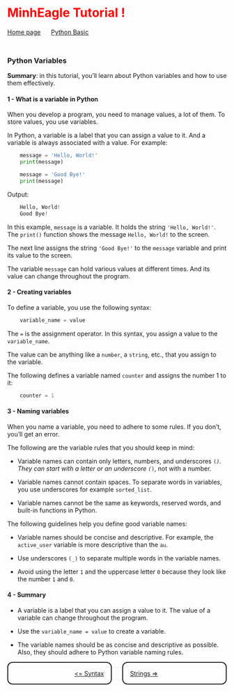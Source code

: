 <h1 style="color:red">MinhEagle Tutorial !</h1>

<div style="width:100%;display:flex;justify-content:flex-start;align-items:center;gap:24px;padding-bottom:24px">
    <div>
        <a href="../README.md">Home page</a>
    </div>
    <div>
        <a href="../overview.md">Python Basic</a>
    </div>
</div>

### Python Variables

**Summary**: in this tutorial, you’ll learn about Python variables and how to use them effectively.

#### 1 - What is a variable in Python

<p>When you develop a program, you need to manage values, a lot of them. To store values, you use variables.</p>

<p>In Python, a variable is a label that you can assign a value to it. And a variable is always associated with a value. For example:</p>

```python
    message = 'Hello, World!'
    print(message)

    message = 'Good Bye!'
    print(message)
```

<p>Output:</p>

```python
    Hello, World!
    Good Bye!
```

<p>In this example, <code>message</code> is a variable. It holds the string <code>'Hello, World!'</code>. The <code>print()</code> function shows the message <code>Hello, World!</code> to the screen.</p>

<p>The next line assigns the string <code>'Good Bye!'</code> to the <code>message</code> variable and print its value to the screen.</p>

<p>The variable <code>message</code> can hold various values at different times. And its value can change throughout the program.</p>

#### 2 - Creating variables

<p>To define a variable, you use the following syntax:</p>

```python
    variable_name = value
```

<p>The <code>=</code> is the assignment operator. In this syntax, you assign a value to the <code>variable_name</code>.</p>

<p>The value can be anything like a <code>number</code>, a <code>string</code>, etc., that you assign to the variable.</p>

<p>The following defines a variable named <code>counter</code> and assigns the number 1 to it:</p>

```python
    counter = 1
```

#### 3 - Naming variables

<p>When you name a variable, you need to adhere to some rules. If you don’t, you’ll get an error.</p>

<p>The following are the variable rules that you should keep in mind:</p>

- Variable names can contain only letters, numbers, and underscores <code>(_)</code>. They can start with a letter or an underscore <code>(_)</code>, not with a number.

- Variable names cannot contain spaces. To separate words in variables, you use underscores for example <code>sorted_list</code>.

- Variable names cannot be the same as keywords, reserved words, and built-in functions in Python.

<p>The following guidelines help you define good variable names:</p>

- Variable names should be concise and descriptive. For example, the <code>active_user</code> variable is more descriptive than the <code>au</code>.

- Use underscores <code>(\_)</code> to separate multiple words in the variable names.

- Avoid using the letter <code>1</code> and the uppercase letter <code>0</code> because they look like the number <code>1</code> and <code>0</code>.

#### 4 - Summary

- A variable is a label that you can assign a value to it. The value of a variable can change throughout the program.

- Use the <code>variable_name = value</code> to create a variable.

- The variable names should be as concise and descriptive as possible. Also, they should adhere to Python variable naming rules.

<div style="width:100%;display:flex;justify-content:space-between;align-items:center;gap:24px">
    <div style="width:50%;height:48px;border-style:solid;border-width:2px;border-radius:12px;display:flex;justify-content:flex-end;align-items:center;padding-right:16px">
        <a href="./syntax.md"><= Syntax</a>
    </div>
    <div style="width:50%;height:48px;border-style:solid;border-width:2px;border-radius:12px;display:flex;justify-content:flex-start;align-items:center;padding-left:16px">
        <a href="./strings.md">Strings =></a>
    </div>
</div>
